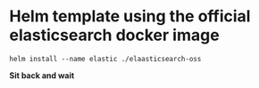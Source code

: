 # Helm template using the official elasticsearch docker image
```
helm install --name elastic ./elaasticsearch-oss
````

**Sit back and wait**

